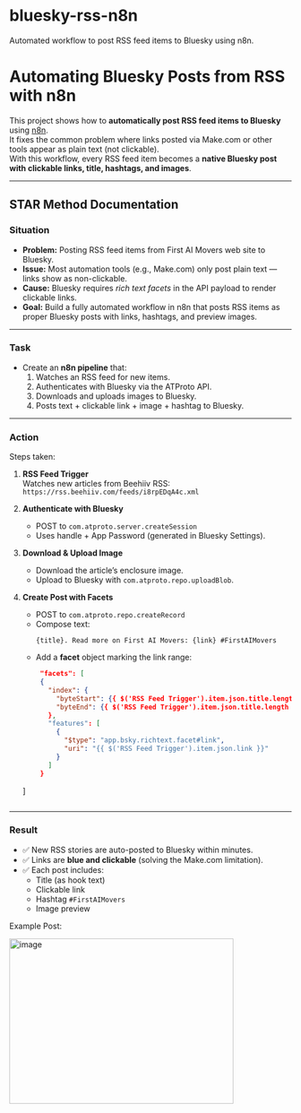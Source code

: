 # bluesky-rss-n8n
Automated workflow to post RSS feed items to Bluesky using n8n.


# Automating Bluesky Posts from RSS with n8n

This project shows how to **automatically post RSS feed items to Bluesky** using [n8n](https://n8n.io).  
It fixes the common problem where links posted via Make.com or other tools appear as plain text (not clickable).  
With this workflow, every RSS feed item becomes a **native Bluesky post with clickable links, title, hashtags, and images**.

---

## STAR Method Documentation

### **Situation**
- **Problem:** Posting RSS feed items from First AI Movers web site to Bluesky.  
- **Issue:** Most automation tools (e.g., Make.com) only post plain text — links show as non-clickable.  
- **Cause:** Bluesky requires *rich text facets* in the API payload to render clickable links.  
- **Goal:** Build a fully automated workflow in n8n that posts RSS items as proper Bluesky posts with links, hashtags, and preview images.

---

### **Task**
- Create an **n8n pipeline** that:
  1. Watches an RSS feed for new items.
  2. Authenticates with Bluesky via the ATProto API.
  3. Downloads and uploads images to Bluesky.
  4. Posts text + clickable link + image + hashtag to Bluesky.

---

### **Action**
Steps taken:
1. **RSS Feed Trigger**  
   Watches new articles from Beehiiv RSS:  
   `https://rss.beehiiv.com/feeds/i8rpEDqA4c.xml`

2. **Authenticate with Bluesky**  
   - POST to `com.atproto.server.createSession`
   - Uses handle + App Password (generated in Bluesky Settings).

3. **Download & Upload Image**  
   - Download the article’s enclosure image.
   - Upload to Bluesky with `com.atproto.repo.uploadBlob`.

4. **Create Post with Facets**  
   - POST to `com.atproto.repo.createRecord`
   - Compose text:  
     ```
     {title}. Read more on First AI Movers: {link} #FirstAIMovers
     ```
   - Add a **facet** object marking the link range:
     ```json
      "facets": [
      {
        "index": {
          "byteStart": {{ $('RSS Feed Trigger').item.json.title.length + '. Read more on First AI Movers: '.length }},
          "byteEnd": {{ $('RSS Feed Trigger').item.json.title.length + '. Read more on First AI Movers: '.length + $('RSS Feed Trigger').item.json.link.length }}
        },
        "features": [
          {
            "$type": "app.bsky.richtext.facet#link",
            "uri": "{{ $('RSS Feed Trigger').item.json.link }}"
          }
        ]
      }
    ]
     ```

---

### **Result**
- ✅ New RSS stories are auto-posted to Bluesky within minutes.  
- ✅ Links are **blue and clickable** (solving the Make.com limitation).  
- ✅ Each post includes:
  - Title (as hook text)  
  - Clickable link  
  - Hashtag `#FirstAIMovers`  
  - Image preview  

Example Post:

<img width="400" height="295" alt="image" src="https://github.com/user-attachments/assets/0ef67f7b-bc0c-470c-83cc-7ec3824620d2" />



